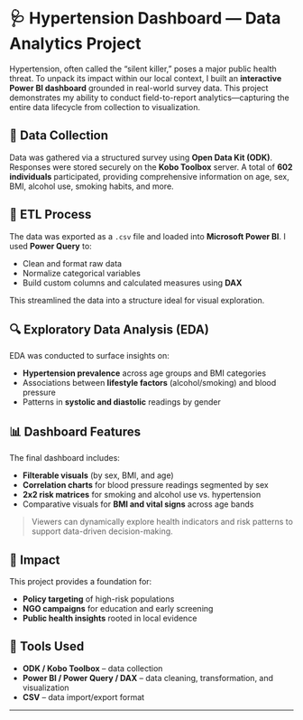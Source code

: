 # 🩺 Hypertension Dashboard — Data Analytics Project

Hypertension, often called the “silent killer,” poses a major public health threat. To unpack its impact within our local context, I built an **interactive Power BI dashboard** grounded in real-world survey data. This project demonstrates my ability to conduct field-to-report analytics—capturing the entire data lifecycle from collection to visualization.

## 📡 Data Collection

Data was gathered via a structured survey using **Open Data Kit (ODK)**. Responses were stored securely on the **Kobo Toolbox** server. A total of **602 individuals** participated, providing comprehensive information on age, sex, BMI, alcohol use, smoking habits, and more.

## 🔄 ETL Process

The data was exported as a `.csv` file and loaded into **Microsoft Power BI**. I used **Power Query** to:
- Clean and format raw data
- Normalize categorical variables
- Build custom columns and calculated measures using **DAX**
  
This streamlined the data into a structure ideal for visual exploration.

## 🔍 Exploratory Data Analysis (EDA)

EDA was conducted to surface insights on:
- **Hypertension prevalence** across age groups and BMI categories
- Associations between **lifestyle factors** (alcohol/smoking) and blood pressure
- Patterns in **systolic and diastolic** readings by gender

## 📊 Dashboard Features

The final dashboard includes:
- **Filterable visuals** (by sex, BMI, and age)
- **Correlation charts** for blood pressure readings segmented by sex
- **2x2 risk matrices** for smoking and alcohol use vs. hypertension
- Comparative visuals for **BMI and vital signs** across age bands

> Viewers can dynamically explore health indicators and risk patterns to support data-driven decision-making.

## 🚀 Impact

This project provides a foundation for:
- **Policy targeting** of high-risk populations  
- **NGO campaigns** for education and early screening  
- **Public health insights** rooted in local evidence  

## 🧰 Tools Used

- **ODK / Kobo Toolbox** – data collection
- **Power BI / Power Query / DAX** – data cleaning, transformation, and visualization
- **CSV** – data import/export format

---


